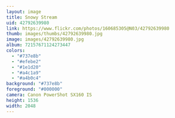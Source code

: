 ```yaml
---
layout: image
title: Snowy Stream
uid: 42792639980
link: https://www.flickr.com/photos/160685305@N03/42792639980
thumb: images/thumbs/42792639980.jpg
image: images/42792639980.jpg
album: 72157671124273447
colors: 
  - "#737e8b"
  - "#efebe2"
  - "#1e1d20"
  - "#a4c1a9"
  - "#a4b0c4"
background: "#737e8b"
foreground: "#000000"
camera: Canon PowerShot SX160 IS
height: 1536
width: 2048
---
```


